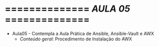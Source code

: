# ============== *AULA 05* ==============

- Aula05 - Contempla a Aula Prática de Ansible, Ansible-Vault e AWX
  - *Conteúdo geral*: Procedimento de Instalação do AWX
